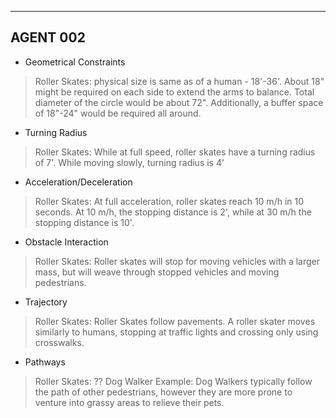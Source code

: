 ----
## AGENT 002
* Geometrical Constraints

>Roller Skates: physical size is same as of a human - 18'-36'. About 18" might be required on each side to extend the arms to balance. 
Total diameter of the circle would be about 72". Additionally, a buffer space of 18"-24" would be required all around.

* Turning Radius

>Roller Skates: While at full speed, roller skates have a turning radius of 7'. 
While moving slowly, turning radius is 4'

* Acceleration/Deceleration

>Roller Skates: At full acceleration, roller skates reach 10 m/h in 10 seconds.
At 10 m/h, the stopping distance is 2', while at 30 m/h the stopping distance is 10'.

* Obstacle Interaction

>Roller Skates: Roller skates will stop for moving vehicles with a larger mass, but will weave through stopped vehicles and moving pedestrians.

* Trajectory

>Roller Skates: Roller Skates follow pavements. A roller skater moves similarly to humans, stopping at traffic lights and crossing only using crosswalks.

* Pathways

>Roller Skates: ??
>Dog Walker Example: Dog Walkers typically follow the path of other pedestrians, however they are more prone to venture into grassy areas to relieve their pets.
